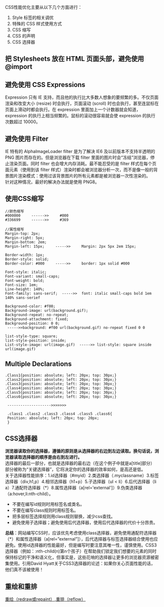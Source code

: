 CSS性能优化主要从以下几个方面进行：      
1. Style 标签的相关调优            
2. 特殊的 CSS 样式使用方式           
3. CSS 缩写           
4. CSS 的声明             
5. CSS 选择器              
       
## 把 Stylesheets 放在 HTML 页面头部，避免使用@import
## 避免使用 CSS Expressions
Expression 只有 IE 支持，而且他的执行比大多数人想象的要频繁的多。不仅页面渲染和改变大小 (resize) 时会执行，页面滚动 (scroll) 时也会执行，甚至连鼠标在页面上滑动时都会执行。在 expression 里面加上一个计数器就会知道，expression 的执行上相当频繁的。鼠标的滚动很容易就会使 expression 的执行次数超过 10000。       
## 避免使用 Filter
IE 特有的 AlphaImageLoader filter 是为了解决 IE6 及以前版本不支持半透明的 PNG 图片而存在的。但是浏览器在下载 filter 里面的图片时会“冻结”浏览器，停止渲染页面。同时 filter 也会增大内存消耗。最不能忍受的是 filter 样式在每个页面元素（使用到该 filter 样式）渲染时都会被浏览器分析一次，而不是像一般的背景图片渲染模式：使用过该背景图片的所有元素都是被浏览器一次性渲染的。              
针对这种情况，最好的解决办法就是使用 PNG8。             
## 使用CSS缩写
```
//颜色缩写
#000000     ------>>     #000 
#336699     ------>>     #369

//属性缩写
Margin-top: 2px; 
Margin-right: 5px; 
Margin-bottom: 2em; 
Margin-left: 15px;     ----->>     Margin: 2px 5px 2em 15px; 
 
Border-width: 1px; 
Border-style: solid; 
Border-color: #000     ----->>     border: 1px solid #000 
 
Font-style: italic; 
Font-variant: small-caps; 
Font-weight: bold; 
Font-size: 1em; 
Line-height: 140%; 
Font-family: sans-serif;  ----->>  font: italic small-caps bold 1em 140% sans-serief 
 
Background-color: #f00; 
Background-image: url(background.gif); 
Background-repeat: no-repeat; 
Background-attachment: fixed; 
Background-position: 0 0; 
 ----->>background: #f00 url(background.gif) no-repeat fixed 0 0 
 
list-style-type: square; 
list-style-position: inside; 
List-style-image: url(image.gif)  ----->> list-style: square inside url(image.gif)
```              
## Multiple Declarations
```
.Class1{position: absolute; left: 20px; top: 30px;} 
.Class2{position: absolute; left: 20px; top: 30px;} 
.Class3{position: absolute; left: 20px; top: 30px;} 
.Class4{position: absolute; left: 20px; top: 30px;} 
.Class5{position: absolute; left: 20px; top: 30px;} 
.Class6{position: absolute; left: 20px; top: 30px;} 
 
 -------------------->>>>>>> 
 
 .class1 .class2 .class3 .class4 .class5 .class6{ 
 Position: absolute; left: 20px; top: 20px; 
 }
```
## CSS选择器
**浏览器读取你的选择器，遵循的原则是从选择器的右边到左边读取。换句话说，浏览器读取选择器的顺序是由右到左进行。**              
选择器的最后一部分，也就是选择器的最右边（在这个例子中就是a[title]部分）部分被称为“关键选择器”，它将决定你的选择器的效率如何，是高还是低。                  
关于选择器性能排序：1.id选择器（#myid）2.类选择器（.myclassname）3.标签选择器（div,h1,p）4.相邻选择器（h1+p）5.子选择器（ul < li）6.后代选择器（li a）7.通配符选择器（*）8.属性选择器（a[rel='external']）9.伪类选择器（a:hover,li:nth-child）。               
* 不要在编写id规则时用标签名或类名。              
* 不要在编写class规则时用标签名。             
* 把多层标签选择规则用class规则替换，减少css查找。          
* 避免使用子选择器；避免使用后代选择器，使用后代选择器的代价十分昂贵。           

**总结**：网站编写CSS时，应该优先考虑使用class选择器，避免使用通配符选择器（*）和属性选择器（a[rel=”external”]），后代选择器与标签选择器结合使用也应避免。使用id选择器的性能最好，但是编写时要注意其唯一性，谨慎使用。CSS3选择器（例如：:nth-child(n)第n个孩子）在帮助我们锁定我们想要的元素的同时保持标记的干净和语义化，但事实是，这些花哨的选择器让更多的浏览器资源被密集使用。引用David Hyatt关于CSS3选择器的论述：如果你关心页面性能的话，他们真不该被使用！              
      
## 重绘和重排     
[重绘（redraw或repaint）,重排（reflow）](https://www.cnblogs.com/cencenyue/p/7646718.html)

